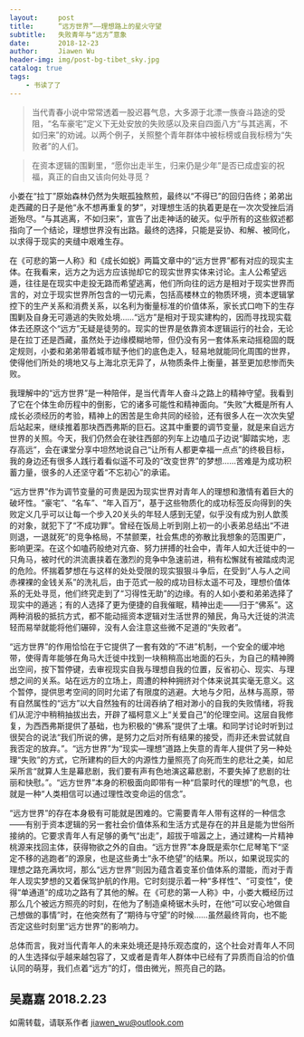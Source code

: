 ```yaml
---
layout:     post
title:      “远方世界”——理想路上的星火守望
subtitle:   失败青年与“远方”意象
date:       2018-12-23
author:     Jiawen Wu
header-img: img/post-bg-tibet_sky.jpg
catalog: true
tags:
    - 书读了了
---
```

<script type="text/javascript">
// 禁止右键菜单
document.oncontextmenu = function(){ return false; };
// 禁止文字选择
document.onselectstart = function(){ return false; };
// 禁止复制
document.oncopy = function(){ return false; };
// 禁止剪切
document.oncut = function(){ return false; };
// 禁止粘贴
document.onpaste = function(){ return false; };
</script>

> 当代青春小说中常常透着一股迟暮气息，大多源于北漂一族奋斗路途的受阻，“名车豪宅”定义下无处安放的失败感以及来自四面八方“与其逃离，不如归来”的劝诫。以两个例子，关照整个青年群体中被标榜或自我标榜为“失败者”的人们。

> 在资本逻辑的围剿里，“愿你出走半生，归来仍是少年”是否已成虚妄的祝福，真正的自由又该向何处寻觅？

小娄在“拉丁”原始森林仍然为失眠孤独熬煎，最终以“不得已”的回归告终；弟弟出走西藏的日子是他“永不想再重复的梦”，对理想生活的执着更是在一次次受挫后消逝殆尽。“与其逃离，不如归来”，宣告了出走神话的破灭。似乎所有的这些叙述都指向了一个结论，理想世界没有出路。最终的选择，只能是妥协、和解、被同化，以求得于现实的夹缝中艰难生存。

在《可悲的第一人称》和《成长如蜕》两篇文章中的“远方世界”都有对应的现实主体。在我看来，远方之为远方应该抛却它的现实世界实体来讨论。主人公希望远遁，往往是在现实中走投无路而希望逃离，他们所向往的远方是相对于现实世界而言的，对立于现实世界所包含的一切元素，包括高楼林立的物质环境，资本逻辑掌控下的生产关系和消费关系，以名利为衡量标准的价值体系，家长式口吻下的生存围剿及自身无可遁逃的失败处境……“远方”是相对于现实建构的，因而寻找现实载体去还原这个“远方”无疑是徒劳的。现实的世界是依靠资本逻辑运行的社会，无论是在拉丁还是西藏，虽然处于边缘模糊地带，但仍没有另一套体系来动摇稳固的既定规则，小娄和弟弟带着城市赋予他们的底色走入，轻易地就能同化周围的世界，使得他们所处的境地又与上海北京无异了，从物质条件上衡量，甚至更加悲惨而失败。

我理解中的“远方世界”是一种陪伴，是当代青年人奋斗之路上的精神守望。我看到了它在个体生命历程中的倒影，它的诸多可能性和精神面向。“失败”大概是所有人成长必须经历的考验，精神上的困苦是生命共同的经验，还有很多人在一次次失望后站起来，继续推着那块西西弗斯的巨石。这其中重要的调节变量，就是来自远方世界的关照。今天，我们仍然会在驶往西部的列车上边嗑瓜子边说“脚踏实地，志存高远”，会在课堂分享中坦然地说自己“让所有人都更幸福一点点”的终极目标，我的身边还有很多人践行着看似遥不可及的“改变世界”的梦想……苦难是为成功积蓄力量，很多的人还坚守着“不忘初心”的承诺。

“远方世界”作为调节变量的可贵是因为现实世界对青年人的理想和激情有着巨大的破坏性。“豪宅”、“名车”、“年入百万”，基于这些物质化的成功标签反向得到的失败定义几乎可以让每一个步入20关头的年轻人感到无望，似乎没有成为别人歆羨的对象，就犯下了“不成功罪”。曾经在饭局上听到刚上初一的小表弟总结出“不进则退，一退就死”的竞争格局，不禁颤栗，社会焦虑的弥散比我想象的范围更广，影响更深。在这个如嗑药般绝对亢奋、努力拼搏的社会中，青年人如大迁徙中的一只角马，被时代的洪流裹挟着在激烈的竞争中急速前进，稍有松懈就有被踏成肉泥的危险。怀揣着梦想在与这样的处处受限的现实狠狠斗争后，在受到“人与人之间赤裸裸的金钱关系”的洗礼后，由于范式一般的成功目标太遥不可及，理想价值体系的无处寻觅，他们终究走到了“习得性无助”的边缘。有的人如小娄和弟弟选择了现实中的遁逃；有的人选择了更为便捷的自我催眠，精神出走——归于“佛系”。这两种消极的抵抗方式，都不能动摇资本逻辑对生活世界的殖民，角马大迁徙的洪流轻而易举就能将他们碾碎，没有人会注意这些微不足道的“失败者”。

“远方世界”的作用恰恰在于它提供了一套有效的“不进”机制，一个安全的缓冲地带，使得青年能够在角马大迁徙中找到一块稍稍高出地面的石头，为自己的精神腾出空间，按下暂停键，去审视现实自我与理想自我的位置，反省初心、现实、与理想之间的关系。站在远方的立场上，周遭的种种拥挤对个体来说其实毫无意义。这个暂停，提供思考空间的同时允诺了有限度的逃避。大地与夕阳，丛林与高原，带有自然属性的“远方”以大自然独有的壮阔吞纳了相对渺小的自我的失败情绪，将我们从泥泞中稍稍抽拔出去，开辟了福柯意义上“关爱自己”的伦理空间。这层自我修复，为西西弗斯提供了基础，也为积极的“佛系”提供了土壤。和同学讨论时听到过很契合的说法“我们所说的佛，是努力之后对所有结果的接受，而非还未尝试就自我否定的放弃。”。“远方世界”为“现实—理想”道路上失意的青年人提供了另一种处理“失败”的方式，它所建构的巨大的内源性力量照亮了向死而生的悲壮之美，如尼采所言“就算人生是幕悲剧，我们要有声有色地演这幕悲剧，不要失掉了悲剧的壮丽和快慰。”。“远方世界”本身的积极面向即带有一种“启蒙时代的理想”的气息，也就是一种“人类相信可以通过理性改变命运的信念”。

 “远方世界”的存在本身极有可能就是困难的。它需要青年人带有这样的一种信念——有别于资本逻辑的另一套社会价值体系和生活方式是存在的并且是能为世俗所接纳的。它要求青年人有足够的勇气“出走”，超拔于喧嚣之上，通过建构一片精神桃源来找回主体，获得物欲之外的自由。“远方世界”本身既是索尔仁尼琴笔下“坚定不移的逃跑者”的源泉，也是这些勇士“永不绝望”的结果。所以，如果说现实的理想之路充满坎坷，那么“远方世界”则因为蕴含着变革价值体系的潜能，而对于青年人现实梦想的又着保驾护航的作用。它时刻提示着一种“多样性”、“可变性”，使得“单通道”的成功之路有了其他的解。在《可悲的第一人称》中，小娄大概经历过那么几个被远方照亮的时刻，在他为了制造桌椅锯木头时，在他“可以安心地做自己想做的事情”时，在他突然有了“期待与守望”的时候……虽然最终背向，也不能否定这些时刻里“远方世界”的影响力。

总体而言，我对当代青年人的未来处境还是持乐观态度的，这个社会对青年人不同的人生选择似乎越来越包容了，又或者是青年人群体中已经有了异质而自洽的价值认同的萌芽，我们点着“远方”的灯，借由微光，照亮自己的路。


吴嘉嘉
2018.2.23
---
如需转载，请联系作者 jiawen_wu@outlook.com
